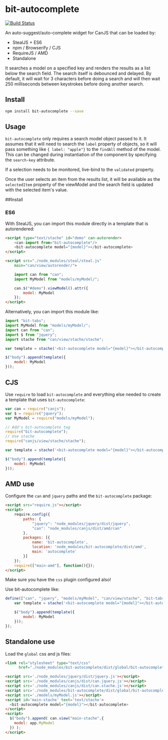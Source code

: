 # bit-autocomplete

[![Build Status](https://travis-ci.org/bitovi-components/bit-autocomplete.svg?branch=master)](https://travis-ci.org/bitovi-components/bit-autocomplete)

An auto-suggest/auto-complete widget for CanJS that can be loaded by:

- StealJS + ES6
- npm / Browserify / CJS
- RequireJS / AMD
- Standalone

It searches a model on a specified key and renders the results as a list below the search field. The search itself is debounced and delayed. By default, it will wait for 3 characters before doing a search and will then wait 250 milliseconds between keystrokes before doing another search.

## Install

```bash
npm install bit-autocomplete --save
```

## Usage

`bit-autocomplete` only requires a search model object passed to it. It assumes that it will need to search the `label` property of objects, so it will pass something like `{ label: "apple"}` to the `findAll` method of the model. This can be changed during instantiation of the component by specifying the `search-key` attribute.

If a selection needs to be monitored, live-bind to the `validated` property.

Once the user selects an item from the results list, it will be available as the `selectedItem` property of the viewModel and the search field is updated with the selected item's value.

##Install

### ES6

With StealJS, you can import this module directly in a template that is autorendered:

```html
<script type="text/stache" id="demo" can-autorender>
	<can-import from="bit-autocomplete"/>
	<bit-autocomplete model="{model}"></bit-autocomplete>
</script>

<script src="./node_modules/steal/steal.js"
	main="can/view/autorender/">

	import can from "can";
	import MyModel from "models/myModel/";

	can.$("#demo").viewModel().attr({
		model: MyModel
	});
</script>
```

Alternatively, you can import this module like:

```js
import "bit-tabs";
import MyModel from "models/myModel/";
import can from "can";
import $ from "jquery";
import stache from "can/view/stache/stache";

var template = stache('<bit-autocomplete model="{model}"></bit-autocomplete>');

$("body").append(template({
	model: MyModel
}));

```

## CJS

Use `require` to load `bit-autocomplete` and everything else
needed to create a template that uses `bit-autocomplete`:

```js
var can = require("canjs");
var $ = require("jquery");
var MyModel = require("models/myModel");

// Add's bit-autocomplete tag
require("bit-autocomplete");
// Use stache
require("canjs/view/stache/stache");

var template = stache('<bit-autocomplete model="{model}"></bit-autocomplete>');

$("body").append(template({
	model: MyModel
}));

```

## AMD use

Configure the `can` and `jquery` paths and the `bit-autocomplete` package:

```html
<script src="require.js"></script>
<script>
	require.config({
	    paths: {
	        "jquery": "node_modules/jquery/dist/jquery",
	        "can": "node_modules/canjs/dist/amd/can"
	    },
	    packages: [{
	    	name: 'bit-autocomplete',
	    	location: 'node_modules/bit-autocomplete/dist/amd',
	    	main: 'autocomplete'
	    }]
	});
	require(["main-amd"], function(){});
</script>
```

Make sure you have the `css` plugin configured also!

Use bit-autocomplete like:

```js
define(["can", "jquery", "models/myModel", "can/view/stache", "bit-tabs"], function(can, $, MyModel){
	var template = stache('<bit-autocomplete model="{model}"></bit-autocomplete>');

	$("body").append(template({
		model: MyModel
	}));
});
```

## Standalone use

Load the `global` css and js files:

```html
<link rel="stylesheet" type="text/css"
      href="./node_modules/bit-autocomplete/dist/global/bit-autocomplete.css">

<script src='./node_modules/jquery/dist/jquery.js'></script>
<script src='./node_modules/canjs/dist/can.jquery.js'></script>
<script src='./node_modules/canjs/dist/can.stache.js'></script>
<script src='./node_modules/bit-autocomplete/dist/global/bit-autocomplete.js'></script>
<script src='./models/myModel.js'></script>
<script id='main-stache' text='text/stache'>
  <bit-autocomplete model="{model}"></bit-autocomplete>
</script>
<script>
  $("body").append( can.view("main-stache",{
  	model: app.MyModel
  }) );
</script>
```
